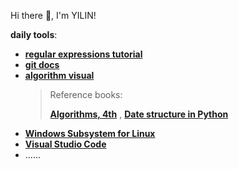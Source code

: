 Hi there 👋, I'm YILIN! 

<!--
**YILIN1031/YILIN1031** is a ✨ _special_ ✨ repository because its `README.md` (this file) appears on your GitHub profile.

Here are some ideas to get you started:

- 🔭 I’m currently working on ...
- 🌱 I’m currently learning ...
- 👯 I’m looking to collaborate on ...
- 🤔 I’m looking for help with ...
- 💬 Ask me about ...
- 📫 How to reach me: ...
- 😄 Pronouns: ...
- ⚡ Fun fact: ...
-->

**daily tools**: 
* **[regular expressions tutorial](https://regexone.com/)**
* **[git docs](https://git-scm.com/doc)**
* **[algorithm visual](https://visualgo.net/en)**
    > Reference books:
    > 
    > **[Algorithms, 4th](https://algs4.cs.princeton.edu/home/)** , **[Date structure in Python](https://runestone.academy/ns/books/published/pythonds/index.html)**
    > 
* **[Windows Subsystem for Linux](https://learn.microsoft.com/en-us/windows/wsl/)**
* **[Visual Studio Code](https://code.visualstudio.com/docs)** 
* ......

